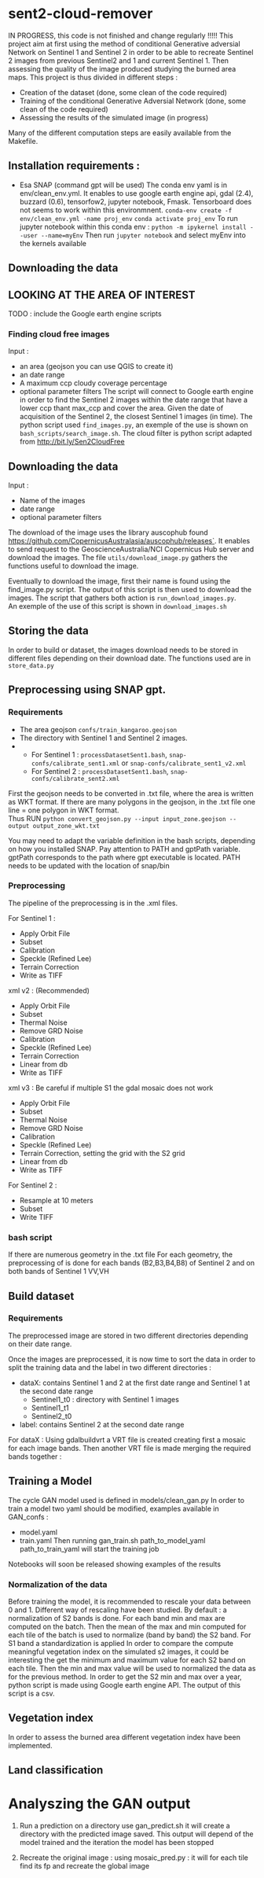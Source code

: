 # sent2-cloud-remover
IN PROGRESS, this code is not finished and change regularly !!!!!
This project aim at first using the method of conditional Generative adversial Network on Sentinel 1 and Sentinel 2 
in order to be able to recreate Sentinel 2 images from previous Sentinel2 and 1 and current Sentinel 1. Then assessing the quality of the
image produced studying the burned area maps. 
This project is thus divided in different steps : 
- Creation of the dataset (done, some clean of the code required)
- Training of the conditional Generative Adversial Network (done, some clean of the code required)
- Assessing  the results of the simulated image (in progress)  

Many of the different computation steps are easily available from the Makefile. 

## Installation requirements : 


 - Esa SNAP (command gpt will be used)
 The conda env yaml  is in env/clean_env.yml. It enables to use google earth engine api, gdal (2.4), buzzard (0.6), tensorfow2, 
 jupyter notebook, Fmask.
 Tensorboard does not seems to work within this environmnent.
 `conda-env create -f env/clean_env.yml -name proj_env`
 `conda activate proj_env`
 To run jupyter notebook within this conda env : 
 `python -m ipykernel install --user --name=myEnv`
 Then run `jupyter notebook` and select myEnv into the kernels available



## Downloading the data

## LOOKING AT THE AREA OF INTEREST
 TODO : include the Google earth engine scripts
 
### Finding cloud free images


Input : 
- an area (geojson you can use QGIS to create it)
- an date range
- A maximum ccp cloudy coverage percentage
- optional parameter filters
The script will connect to Google earth engine in order to find the Sentinel 2 images within the date range that have a lower
ccp thant max_ccp and cover the area. Given the date of acquisition of the Sentinel 2, the closest Sentinel 1 images (in time).
The python script used `find_images.py`, an exemple of the use is shown on `bash_scripts/search_image.sh`.
The cloud filter is python script adapted from  http://bit.ly/Sen2CloudFree

## Downloading the data

Input : 
- Name of the images 
- date range
- optional parameter filters

The download of the image uses the library auscophub found https://github.com/CopernicusAustralasia/auscophub/releases`. 
It enables to send request to the GeoscienceAustralia/NCI Copernicus Hub server and download the images. 
The file `utils/download_image.py` gathers the functions useful to download the image. 

Eventually to download the image, first their name is found using the find_image.py script. The output of this script is then 
used to download the images. The script that gathers both action is `run_download_images.py`.  
An exemple of the use of this script is shown in `download_images.sh`

## Storing the data

In order to build or dataset, the images download needs to be stored in different files depending on their download date.
The functions used are in `store_data.py`

## Preprocessing using SNAP gpt. 

### Requirements
- The area geojson `confs/train_kangaroo.geojson`
- The directory with Sentinel 1 and Sentinel 2 images.  
- - For Sentinel 1 : `processDatasetSent1.bash`, `snap-confs/calibrate_sent1.xml` or `snap-confs/calibrate_sent1_v2.xml`   
   - For Sentinel 2 : `processDatasetSent1.bash`, `snap-confs/calibrate_sent2.xml`

First the geojson needs to be converted in .txt file, where the area is written as WKT format. If there are many polygons 
in the geojson, in the .txt file one line = one polygon in WKT format.  
Thus RUN `python convert_geojson.py --input input_zone.geojson --output output_zone_wkt.txt`

You may need to adapt the variable definition in the bash scripts, depending on how you installed SNAP. Pay attention to 
PATH and gptPath variable. gptPath corresponds to the path where gpt executable is located. PATH needs to be updated with
the location of snap/bin

### Preprocessing

The pipeline of the preprocessing is in the .xml files. 

For Sentinel 1 : 

- Apply Orbit File
- Subset 
- Calibration
- Speckle (Refined Lee)
- Terrain Correction
- Write as TIFF

xml v2 : (Recommended)
- Apply Orbit File
- Subset 
- Thermal Noise
- Remove GRD Noise
- Calibration
- Speckle (Refined Lee)
- Terrain Correction
- Linear from db
- Write as TIFF

xml v3 : Be careful if multiple S1 the gdal mosaic does not work
- Apply Orbit File
- Subset 
- Thermal Noise
- Remove GRD Noise
- Calibration
- Speckle (Refined Lee)
- Terrain Correction, setting the grid with the S2 grid
- Linear from db
- Write as TIFF

For Sentinel 2 : 
- Resample at 10 meters
- Subset 
- Write TIFF


### bash script

If there are numerous geometry in the .txt file For each geometry, the preprocessing of is done for each bands 
(B2,B3,B4,B8) of Sentinel 2 and on both bands of Sentinel 1 VV,VH

## Build dataset 
### Requirements
The preprocessed image are stored in two different directories depending on their date range. 

Once the images are preprocessed, it is now time to sort the data in order to split the training data and the label in two
different directories : 
- dataX: contains Sentinel 1 and 2 at the first date range and Sentinel 1 at the second date range  
    - Sentinel1_t0 : directory with Sentinel 1 images 
    - Sentinel1_t1
    - Sentinel2_t0 
- label: contains Sentinel 2 at the second date range

For dataX : 
Using gdalbuildvrt a VRT file is created creating first a mosaic for each image bands. Then another VRT file is made merging
the required bands together : 

## Training a Model
The cycle GAN model used is defined in models/clean_gan.py
In order to train a model two yaml should be modified, examples available in GAN_confs :  
- model.yaml
- train.yaml
Then running gan_train.sh path_to_model_yaml path_to_train_yaml will start the training job

Notebooks will soon be released showing examples of the results

### Normalization of the data

Before training the model, it is recommended to rescale your data between 0 and 1. Different way of rescaling have been studied.
By default :  a normalization of S2 bands is done. For each band min and max are computed on the batch. Then the mean of the max and min
computed for each tile of the batch is used to normalize (band by band) the S2 band. For S1 band a standardization is applied
In order to compare the compute meaningful vegetation index on the simulated s2 images, it could be interesting the get the 
minimum and maximum value for each S2 band on each tile. Then the min and max value will be used to normalized the data as for the previous method.
In order to get the S2 min and max over a year, python script is made using Google earth engine API. The output of this script
is a csv.

## Vegetation index 
In order to assess the burned area different vegetation index have been implemented.

## Land classification

# Analyszing the GAN output

1) Run a prediction on a directory use gan_predict.sh 
it will create a directory with the predicted image saved. This output will depend of the model trained and the iteration the model has been stopped

2) Recreate the original image : using mosaic_pred.py : it will for each tile find its fp and recreate the global image 









 



 
